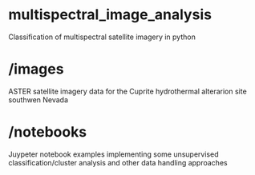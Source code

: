 # multispectral_image_analysis
Classification of multispectral satellite imagery in python

# /images
ASTER satellite imagery data for the Cuprite hydrothermal alterarion site southwen Nevada

# /notebooks
Juypeter notebook examples implementing some unsupervised classification/cluster analysis and other data handling approaches
